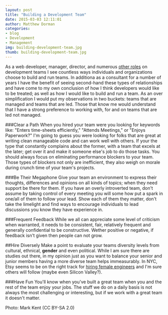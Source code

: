 ```yaml
---
layout: post
title: "Building a Development Team"
date: 2015-03-03 12:11:01
author: Matthew Dorman
categories: 
- blog
- Development
- Management
img: building-development-team.jpg
thumb: building-development-team.jpg
---
```


As a web developer, manager, director, and numerous [other roles][myroles] on development teams I see countless ways individuals and organizations choose to build and run teams. In additiona as a consultant for a number of years I have the benefit of seeing second-hand these types of relationships and have come to my own conclusion of how I think developers would like to be treated; as well as how I would like to build and run a team. As an over simplification I would put my observations in two buckets: teams that are managed and teams that are led. Those that know me would understand that I have a strong preference to working with, for and on teams that are led not managed.<!--more-->

###Clear a Path
When you hired your team were you looking for keywords like: "Enters time-sheets efficiently," "Attends Meetings," or "Enjoys Paperwork?" I'm going to guess you were looking for folks that are great at writing clean manageable code and can work well with others. If your the type that constantly complains about the former, with a team that excels at the later; get over it and make it someone else's job to do those tasks. You should always focus on eliminating performance blockers to your team. Those types of blockers not only are inefficient, they also weigh on morale during crunch time of your team's projects.

###Be Their Megaphone
Give your team an environment to express their thoughts, differences and opinions on all kinds of topics; when they need support be there for them. If you have an overly introverted team, don't assume by taking control of every meeting you will some how put a spark in one/all of them to follow your lead. Show each of them they matter, don't take the limelight and find ways to encourage individuals to lead discussions you know they have experience in.

###Frequent Feedback
While we all can appreciate some level of criticism when warranted, it needs to be consistent, fair, relatively frequent and generally confidential to be constructive. Wether positive or negative, if feedback isn't given then people can not grow.

##Hire Diversely
Make a point to evaluate your teams diversity levels from cultural, ethnical, <b>gender</b> and even political. While I am sure there are studies out there, in my opinion just as you want to balance your senior and junior members having a more diverse team helps immeasurably. In NYC, Etsy seems to be on the right track for [hiring female engineers][etsy] and I'm sure others will follow (maybe even Silicon Valley?).

###Have Fun
You'll know when you've built a great team when you and the rest of the team enjoy your jobs. The stuff we do on a daily basis is not always the most challenging or interesting, but if we work with a great team it doesn't matter.

Photo: Mark Kent (CC BY-SA 2.0)

[myroles]: https://www.linkedin.com/in/matthewdorman/
[etsy]: http://firstround.com/review/How-Etsy-Grew-their-Number-of-Female-Engineers-by-500-in-One-Year/
